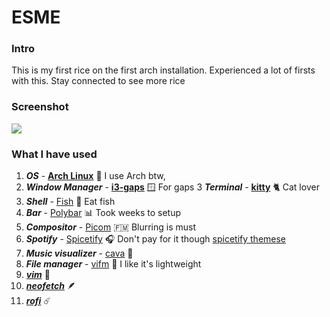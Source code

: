 # ESME

### Intro
This is my first rice on the first arch installation. Experienced a lot of firsts with this. Stay connected to see more rice

### Screenshot
<img src="https://github.com/EthanRodrigo/dotfiles/blob/main/Esme/screenshots/rice.png">

### What I have used

1. ***OS*** - **[Arch Linux](https://aur.archlinux.org/)** :disguised_face: I use Arch btw,
2. ***Window Manager*** - **[i3-gaps](https://github.com/Airblader/i3)** :window: For gaps
3 ***Terminal*** - **[kitty](https://github.com/kovidgoyal/kitty)** :cat2: Cat lover
4. ***Shell*** - [Fish](https://github.com/fish-shell/fish-shell) :tropical_fish: Eat fish
5. ***Bar*** - [Polybar](https://github.com/polybar/polybar) :bar_chart: Took weeks to setup
6. ***Compositor*** - [Picom](https://github.com/jonaburg/picom) :micronesia: Blurring is must
7. ***Spotify*** - [Spicetify](https://github.com/khanhas/spicetify-cli) :headphones: Don't pay for it though
	[spicetify themese](https://github.com/morpheusthewhite/spicetify-themes)
8. ***Music visualizer*** - [cava](https://github.com/karlstav/cava) :musical_score:
9. ***File manager*** - [vifm](https://github.com/vifm/vifm) :file_folder: I like it's lightweight
10. ***[vim](https://github.com/vim/vim)*** :memo:
11. ***[neofetch](https://github.com/dylanaraps/neofetch)*** :feather:
12. ***[rofi](https://github.com/davatorium/rofi)*** :comet:
